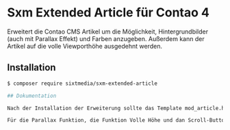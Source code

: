 # Sxm Extended Article für Contao 4

Erweitert die Contao CMS Artikel um die Möglichkeit, Hintergrundbilder (auch mit Parallax Effekt) und Farben anzugeben. Außerdem kann der Artikel auf die volle Viewporthöhe ausgedehnt werden.

## Installation

```sh
$ composer require sixtmedia/sxm-extended-article

## Dokumentation

Nach der Installation der Erweiterung sollte das Template mod_article.html5 aus dem Modul verwendet werden um alle Funktionen nutzen zu können.

Für die Parallax Funktion, die Funktion Volle Höhe und dan Scroll-Button muss JQuery im Seitenlayout aktiviert sein.
